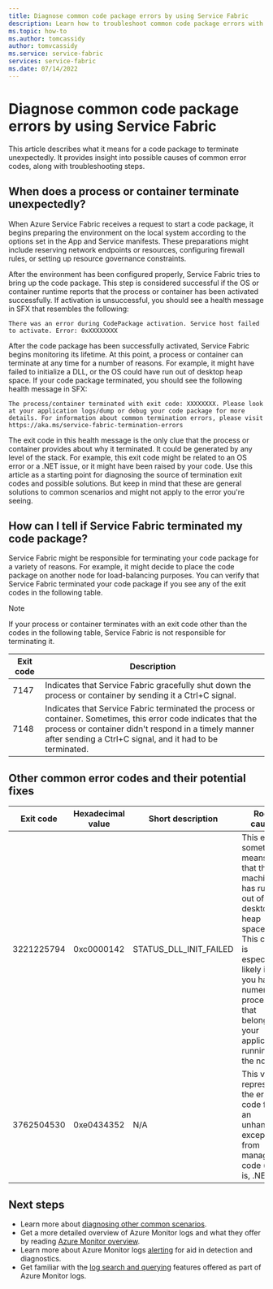 ```yaml
---
title: Diagnose common code package errors by using Service Fabric 
description: Learn how to troubleshoot common code package errors with Azure Service Fabric
ms.topic: how-to
ms.author: tomcassidy
author: tomvcassidy
ms.service: service-fabric
services: service-fabric
ms.date: 07/14/2022
---
```


# Diagnose common code package errors by using Service Fabric

This article describes what it means for a code package to terminate unexpectedly. It provides insight into possible causes of common error codes, along with troubleshooting steps.

## When does a process or container terminate unexpectedly?

When Azure Service Fabric receives a request to start a code package, it begins preparing the environment on the local system according to the options set in the App and Service manifests. These preparations might include reserving network endpoints or resources, configuring firewall rules, or setting up resource governance constraints. 

After the environment has been configured properly, Service Fabric tries to bring up the code package. This step is considered successful if the OS or container runtime reports that the process or container has been activated successfully. If activation is unsuccessful, you should see a health message in SFX that resembles the following:

```
There was an error during CodePackage activation. Service host failed to activate. Error: 0xXXXXXXXX
```

After the code package has been successfully activated, Service Fabric begins monitoring its lifetime. At this point, a process or container can terminate at any time for a number of reasons. For example, it might have failed to initialize a DLL, or the OS could have run out of desktop heap space. If your code package terminated, you should see the following health message in SFX:

```
The process/container terminated with exit code: XXXXXXXX. Please look at your application logs/dump or debug your code package for more details. For information about common termination errors, please visit https://aka.ms/service-fabric-termination-errors
```

The exit code in this health message is the only clue that the process or container provides about why it terminated. It could be generated by any level of the stack. For example, this exit code might be related to an OS error or a .NET issue, or it might have been raised by your code. Use this article as a starting point for diagnosing the source of termination exit codes and possible solutions. But keep in mind that these are general solutions to common scenarios and might not apply to the error you're seeing.

## How can I tell if Service Fabric terminated my code package?

Service Fabric might be responsible for terminating your code package for a variety of reasons. For example, it might decide to place the code package on another node for load-balancing purposes. You can verify that Service Fabric terminated your code package if you see any of the exit codes in the following table.

>[!NOTE]
> If your process or container terminates with an exit code other than the codes in the following table, Service Fabric is not responsible for terminating it.

Exit code | Description
--------- | -----------
7147 | Indicates that Service Fabric gracefully shut down the process or container by sending it a Ctrl+C signal.
7148 | Indicates that Service Fabric terminated the process or container. Sometimes, this error code indicates that the process or container didn't respond in a timely manner after sending a Ctrl+C signal, and it had to be terminated.


## Other common error codes and their potential fixes

Exit code | Hexadecimal value | Short description | Root cause | Potential fix
--------- | --------- | ----------------- | ---------- | -------------
3221225794 | 0xc0000142 | STATUS_DLL_INIT_FAILED | This error sometimes means that the machine has run out of desktop heap space. This cause is especially likely if you have numerous processes that belong to your application running on the node. | If your program wasn't built to respond to Ctrl+C signals, you can enable the **EnableActivateNoWindow** setting in the Cluster manifest. Enabling this setting means your code package will run without a GUI window and won't receive Ctrl+C signals. This action also reduces the amount of desktop heap space each process consumes. If your code package needs to receive Ctrl+C signals, you can increase the size of your node's desktop heap.
3762504530 | 0xe0434352 | N/A | This value represents the error code for an unhandled exception from managed code (that is, .NET). | This exit code indicates that your application raised an exception that remains unhandled and which terminated the process. As the first step in determining what triggered this error, debug your application's logs and dump files.

## Next steps

* Learn more about [diagnosing other common scenarios](service-fabric-diagnostics-common-scenarios.md).
* Get a more detailed overview of Azure Monitor logs and what they offer by reading [Azure Monitor overview](../azure-monitor/overview.md).
* Learn more about Azure Monitor logs [alerting](../azure-monitor/alerts/alerts-overview.md) for aid in detection and diagnostics.
* Get familiar with the [log search and querying](../azure-monitor/logs/log-query-overview.md) features offered as part of Azure Monitor logs.
